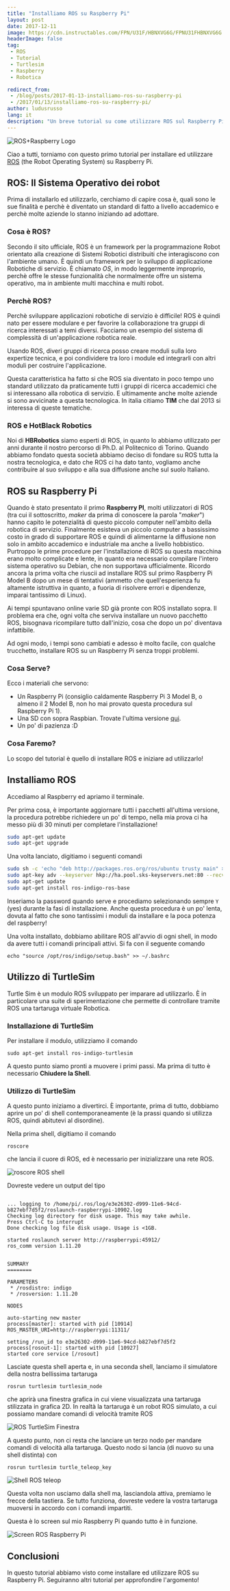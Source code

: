 ```yaml
---
title: "Installiamo ROS su Raspberry Pi"
layout: post
date: 2017-12-11
image: https://cdn.instructables.com/FPN/U31F/HBNXVG6G/FPNU31FHBNXVG6G.MEDIUM.jpg
headerImage: false
tag:
 - ROS
 - Tutorial
 - Turtlesim
 - Raspberry
 - Robotica

redirect_from:
 - /blog/posts/2017-01-13-installiamo-ros-su-raspberry-pi
 - /2017/01/13/installiamo-ros-su-raspberry-pi/
author: ludusrusso
lang: it
description: "Un breve tutorial su come utilizzare ROS sul Raspberry Pi"
---
```


![ROS+Raspberry Logo](https://cdn.instructables.com/FPN/U31F/HBNXVG6G/FPNU31FHBNXVG6G.MEDIUM.jpg)


Ciao a tutti, torniamo con questo primo tutorial per installare ed utilizzare [ROS](http://www.ros.org/) (the Robot Operating System) su Raspberry Pi.


## ROS: Il Sistema Operativo dei robot

Prima di installarlo ed utilizzarlo, cerchiamo di capire cosa è, quali sono le sue finalità e perchè è diventato un standard di fatto a livello accademico e perchè molte aziende lo stanno iniziando ad adottare.

### Cosa è ROS?

Secondo il sito ufficiale, ROS è un framework per la programmazione Robot orientato alla creazione di Sistemi Robotici distribuiti che interagiscono con l'ambiente umano. È quindi un framework per lo sviluppo di applicazione Robotiche di servizio. È chiamato *OS*, in modo leggermente improprio, perchè offre le stesse funzionalità che normalmente offre un sistema operativo, ma in ambiente multi macchina e multi robot.

### Perchè ROS?

Perchè sviluppare applicazioni robotiche di servizio è difficile! ROS è quindi nato per essere modulare e per favorire la collaborazione tra gruppi di ricerca interessati a temi diversi. Facciamo un esempio del sistema di complessità di un'applicazione robotica reale.

Usando ROS, diveri gruppi di ricerca posso creare moduli sulla loro expertize tecnica, e poi condividere tra loro i module ed integrarli con altri moduli per costruire l'applicazione.

Questa caratteristica ha fatto si che ROS sia diventato in poco tempo uno standard utilizzato da praticamente tutti i gruppi di ricerca accademici che si interessano alla robotica di servizio. E ultimamente anche molte aziende si sono avvicinate a questa tecnologica. In italia citiamo **TIM** che dal 2013 si interessa di queste tematiche.

### ROS e HotBlack Robotics

Noi di **HBRobotics** siamo esperti di ROS, in quanto lo abbiamo utilizzato per anni durante il nostro percorso di Ph.D. al Politecnico di Torino. Quando abbiamo fondato questa società abbiamo deciso di fondare su ROS tutta la nostra tecnologica, e dato che ROS ci ha dato tanto, vogliamo anche contribuire al suo sviluppo e alla sua diffusione anche sul suolo Italiano.

## ROS su Raspberry Pi

Quando è stato presentato il primo **Raspberry PI**, molti utilizzatori di ROS (tra cui il sottoscritto, *maker* da prima di conoscere la parola "*maker*") hanno capito le potenzialità di questo piccolo computer nell'ambito della robotica di servizio. Finalmente esisteva un piccolo computer a bassissimo costo in grado di supportare ROS e quindi di alimentarne la diffusione non solo in ambito accademico e industriale ma anche a livello hobbistico. Purtroppo le prime procedure per l'installazione di ROS su questa macchina erano molto complicate e lente, in quanto era necessario compilare l'intero sistema operativo su Debian, che non supportava ufficialmente. Ricordo ancora la prima volta che riuscii ad installare ROS sul primo Raspberry Pi Model B dopo un mese di tentativi (ammetto che quell'esperienza fu altamente istruttiva in quanto, a fuoria di risolvere errori e dipendenze, imparai tantissimo di Linux).

Ai tempi spuntavano online varie SD già pronte con ROS installato sopra. Il problema era che, ogni volta che serviva installare un nuovo pacchetto ROS, bisognava ricompilare tutto dall'inizio, cosa che dopo un po' diventava infattibile.

Ad ogni modo, i tempi sono cambiati e adesso è molto facile, con qualche trucchetto, installare ROS su un Raspberry Pi senza troppi problemi.

### Cosa Serve?

Ecco i materiali che servono:

- Un Raspberry Pi (consiglio caldamente Raspberry Pi 3 Model B, o almeno il 2 Model B, non ho mai provato questa procedura sul Raspberry Pi 1).
- Una SD con sopra Raspbian. Trovate l'ultima versione [qui](https://www.raspberrypi.org/downloads/raspbian/).
- Un po' di pazienza :D

### Cosa Faremo?

Lo scopo del tutorial è quello di installare ROS e iniziare ad utilizzarlo!


## Installiamo ROS

Accediamo al Raspberry ed apriamo il terminale.

Per prima cosa, è importante aggiornare tutti i pacchetti all'ultima versione, la procedura potrebbe richiedere un po' di tempo, nella mia prova ci ha messo più di 30 minuti per completare l'installazione!

```bash
sudo apt-get update
sudo apt-get upgrade
```


Una volta lanciato, digitiamo i seguenti comandi

```bash
sudo sh -c 'echo "deb http://packages.ros.org/ros/ubuntu trusty main" > /etc/apt/sources.list.d/ros-latest.list'
sudo apt-key adv --keyserver hkp://ha.pool.sks-keyservers.net:80 --recv-key 421C365BD9FF1F717815A3895523BAEEB01FA116
sudo apt-get update
sudo apt-get install ros-indigo-ros-base
```

Inseriamo la password quando serve e procediamo selezionando sempre `Y` (yes) durante la fasi di installazione.
Anche questa procedura è un po' lenta, dovuta al fatto che sono tantissimi i moduli da installare e la poca potenza del raspberry!

Una volta installato, dobbiamo abilitare ROS all'avvio di ogni shell, in modo da avere tutti i comandi principali attivi. Si fa con il seguente comando

```
echo "source /opt/ros/indigo/setup.bash" >> ~/.bashrc
```

## Utilizzo di TurtleSim

Turtle Sim è un modulo ROS sviluppato per imparare ad utilizzarlo. È in particolare una suite di sperimentazione che permette di controllare tramite ROS una tartaruga virtuale Robotica.

### Installazione di TurtleSim

Per installare il modulo, utilizziamo il comando

```
sudo apt-get install ros-indigo-turtlesim
```

A questo punto siamo pronti a muovere i primi passi. Ma prima di tutto è necessario **Chiudere la Shell**.

### Utilizzo di TurtleSim

A questo punto iniziamo a divertirci. È importante, prima di tutto, dobbiamo aprire un po' di shell contemporaneamente (è la prassi quando si utilizza ROS, quindi abitutevi al disordine).

Nella prima shell, digitiamo il comando

```
roscore
```

che lancia il cuore di ROS, ed è necessario per inizializzare una rete ROS.

![roscore ROS shell](https://raw.githubusercontent.com/ludusrusso/images/master/ros_tutorial/roscore.png)

Dovreste vedere un output del tipo

```shell

... logging to /home/pi/.ros/log/e3e26302-d999-11e6-94cd-b827ebf7d5f2/roslaunch-raspberrypi-10902.log
Checking log directory for disk usage. This may take awhile.
Press Ctrl-C to interrupt
Done checking log file disk usage. Usage is <1GB.

started roslaunch server http://raspberrypi:45912/
ros_comm version 1.11.20


SUMMARY
========

PARAMETERS
 * /rosdistro: indigo
 * /rosversion: 1.11.20

NODES

auto-starting new master
process[master]: started with pid [10914]
ROS_MASTER_URI=http://raspberrypi:11311/

setting /run_id to e3e26302-d999-11e6-94cd-b827ebf7d5f2
process[rosout-1]: started with pid [10927]
started core service [/rosout]

```

Lasciate questa shell aperta e, in una seconda shell, lanciamo il simulatore della nostra bellissima tartaruga

```
rosrun turtlesim turtlesim_node
```

che aprirà una finestra grafica in cui viene visualizzata una tartaruga stilizzata in grafica 2D. In realtà la tartaruga è un robot ROS simulato, a cui possiamo mandare comandi di velocità tramite ROS

![ROS TurtleSim Finestra](https://raw.githubusercontent.com/ludusrusso/images/master/ros_tutorial/turtlesim.png)

A questo punto, non ci resta che lanciare un terzo nodo per mandare comandi di velocità alla tartaruga. Questo nodo si lancia (di nuovo su una shell distinta) con

```
rosrun turtlesim turtle_teleop_key
```
![Shell ROS teleop](https://raw.githubusercontent.com/ludusrusso/images/master/ros_tutorial/teleop.png)

Questa volta non usciamo dalla shell ma, lasciandola attiva, premiamo le frecce della tastiera. Se tutto funziona, dovreste vedere la vostra tartaruga muoversi in accordo con i comandi impartiti.

Questa è lo screen sul mio Raspberry Pi quando tutto è in funzione.

![Screen ROS Raspberry Pi](https://raw.githubusercontent.com/ludusrusso/images/master/ros_tutorial/screen_rasp.jpg)

## Conclusioni

In questo tutorial abbiamo visto come installare ed utilizzare ROS su Raspberry Pi. Seguiranno altri tutorial per approfondire l'argomento!
